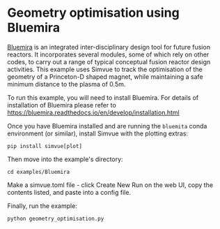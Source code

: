 # Geometry optimisation using Bluemira

[Bluemira](https://github.com/Fusion-Power-Plant-Framework/bluemira) is an integrated inter-disciplinary design tool for future fusion reactors. It incorporates several modules, some of which rely on other codes, to carry out a range of typical conceptual fusion reactor design activities. This example uses Simvue to track the optimisation of the geometry of a Princeton-D shaped magnet, while maintaining a safe minimum distance to the plasma of 0.5m.


To run this example, you will need to install Bluemira. For details of installation of Bluemira please refer to https://bluemira.readthedocs.io/en/develop/installation.html

Once you have Bluemira installed and are running the `bluemita` conda environment (or similar), install Simvue with the plotting extras:
```
pip install simvue[plot]
```
Then move into the example's directory:
```
cd examples/Bluemira
```
Make a simvue.toml file - click Create New Run on the web UI, copy the contents listed, and paste into a config file.

Finally, run the example:
```
python geometry_optimisation.py
```
